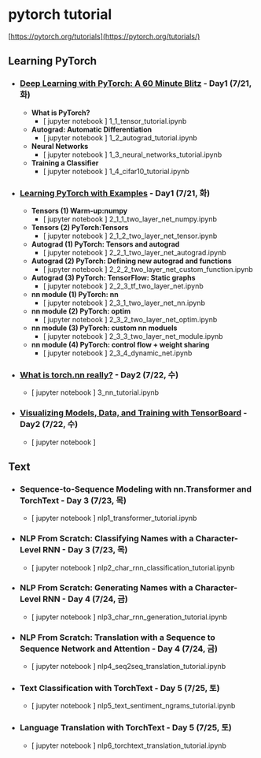 # pytorch tutorial
[https://pytorch.org/tutorials](https://pytorch.org/tutorials/)


## Learning PyTorch

  * ### [Deep Learning with PyTorch: A 60 Minute Blitz](https://pytorch.org/tutorials/beginner/deep_learning_60min_blitz.html#) - Day1 (7/21, 화)
    * <b> What is PyTorch?</b>
      * [ jupyter notebook ] 1_1_tensor_tutorial.ipynb
    * <b> Autograd: Automatic Differentiation</b>
      * [ jupyter notebook ] 1_2_autograd_tutorial.ipynb
    * <b> Neural Networks</b>
       * [ jupyter notebook ] 1_3_neural_networks_tutorial.ipynb
    * <b> Training a Classifier</b>
       * [ jupyter notebook ] 1_4_cifar10_tutorial.ipynb
    
  * ### [Learning PyTorch with Examples](https://pytorch.org/tutorials/beginner/pytorch_with_examples.html) - Day1 (7/21, 화)
    * <b> Tensors (1) Warm-up:numpy </b>
       * [ jupyter notebook ] 2_1_1_two_layer_net_numpy.ipynb
    * <b> Tensors (2) PyTorch:Tensors </b>
       * [ jupyter notebook ] 2_1_2_two_layer_net_tensor.ipynb
    * <b> Autograd (1) PyTorch: Tensors and autograd </b>
       * [ jupyter notebook ] 2_2_1_two_layer_net_autograd.ipynb
    * <b> Autograd (2) PyTorch: Defining new autograd and functions </b>
       * [ jupyter notebook ] 2_2_2_two_layer_net_custom_function.ipynb
    * <b> Autograd (3) PyTorch: TensorFlow: Static graphs </b>
       * [ jupyter notebook ] 2_2_3_tf_two_layer_net.ipynb
    * <b> nn module (1) PyTorch: nn </b>    
       * [ jupyter notebook ] 2_3_1_two_layer_net_nn.ipynb
    * <b> nn module (2) PyTorch: optim </b> 
       * [ jupyter notebook ] 2_3_2_two_layer_net_optim.ipynb  
    * <b> nn module (3) PyTorch: custom nn moduels </b>
       * [ jupyter notebook ] 2_3_3_two_layer_net_module.ipynb
    * <b> nn module (4) PyTorch: control flow + weight sharing  </b> 
       * [ jupyter notebook ] 2_3_4_dynamic_net.ipynb     
  * ### [What is torch.nn really?](https://pytorch.org/tutorials/beginner/nn_tutorial.html) - Day2 (7/22, 수)
      * [ jupyter notebook ] 3_nn_tutorial.ipynb
  * ### [Visualizing Models, Data, and Training with TensorBoard](https://pytorch.org/tutorials/intermediate/tensorboard_tutorial.html) - Day2 (7/22, 수)
      * [ jupyter notebook ] 
 
 
## Text

  * ### Sequence-to-Sequence Modeling with nn.Transformer and TorchText - Day 3 (7/23, 목)
      * [ jupyter notebook ] nlp1_transformer_tutorial.ipynb
  * ### NLP From Scratch: Classifying Names with a Character-Level RNN - Day 3 (7/23, 목)
      * [ jupyter notebook ] nlp2_char_rnn_classification_tutorial.ipynb
  * ### NLP From Scratch: Generating Names with a Character-Level RNN - Day 4 (7/24, 금)
      * [ jupyter notebook ] nlp3_char_rnn_generation_tutorial.ipynb
  * ### NLP From Scratch: Translation with a Sequence to Sequence Network and Attention - Day 4 (7/24, 금)
      * [ jupyter notebook ] nlp4_seq2seq_translation_tutorial.ipynb
  * ### Text Classification with TorchText - Day 5 (7/25, 토)
      * [ jupyter notebook ] nlp5_text_sentiment_ngrams_tutorial.ipynb
  * ### Language Translation with TorchText - Day 5 (7/25, 토)
      * [ jupyter notebook ] nlp6_torchtext_translation_tutorial.ipynb

 
